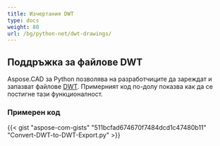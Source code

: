 ```yaml
---
title: Изчертания DWT
type: docs
weight: 80
url: /bg/python-net/dwt-drawings/
---
```


## **Поддръжка за файлове DWT**

Aspose.CAD за Python позволява на разработчиците да зареждат и запазват файлове [DWT](https://docs.fileformat.com/cad/dwt/). Примерният код по-долу показва как да се постигне тази функционалност.

### Примерен код

{{< gist "aspose-com-gists" "511bcfad674670f7484dcd1c47480b11" "Convert-DWT-to-DWT-Export.py" >}}
